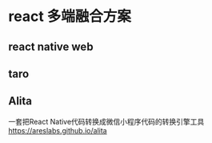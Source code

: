 # react 多端融合方案

## react native web

## taro

## Alita
一套把React Native代码转换成微信小程序代码的转换引擎工具 https://areslabs.github.io/alita
